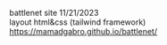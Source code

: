 battlenet site 11/21/2023
<br>
layout html&css (tailwind framework) 
<br>
https://mamadgabro.github.io/battlenet/
